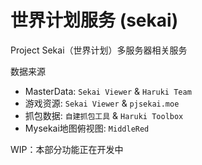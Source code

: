 # 世界计划服务 (sekai)

Project Sekai（世界计划）多服务器相关服务

数据来源
- MasterData: `Sekai Viewer` & `Haruki Team`
- 游戏资源: `Sekai Viewer` & `pjsekai.moe`
- 抓包数据: `自建抓包工具` & `Haruki Toolbox`
- Mysekai地图俯视图: `MiddleRed`

WIP：本部分功能正在开发中

